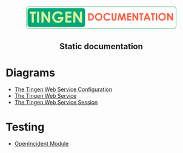 <!-- u250929 -->

<div align="center">

  <picture>
    <source media="(prefers-color-scheme: dark)" srcset="https://github.com/spectrum-health-systems/tingen-projects/blob/main/logos/tngndocs-dark-400x63.png">
    <source media="(prefers-color-scheme: light)" srcset="https://github.com/spectrum-health-systems/tingen-projects/blob/main/logos/tngndocs-light-400x63.png">
    <img alt="Fallback image description" src="https://github.com/spectrum-health-systems/tingen-projects/blob/main/logos/tngndocs-light-400x63.png">
  </picture>
  <h2>
    Static documentation
  </h2>

</div>

# Diagrams

* [The Tingen Web Service Configuration](diagrams/TingenWebService.Configuration.md)
* [The Tingen Web Service](diagrams/TingenWebService.md)
* [The Tingen Web Service Session](./diagrams/TngnOpto.TngnWscvSession.md)

# Testing

* [OpenIncident Module](testing/testing-open-incident.md)



